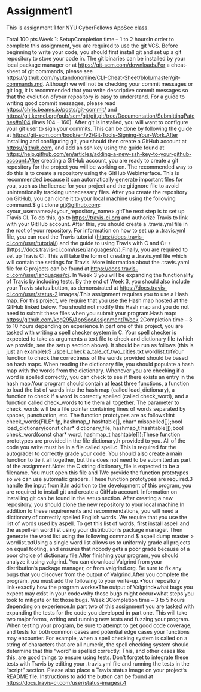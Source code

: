 # Assignment1
This is assignment 1 for NYU CyberFellows AppSec class.


Total 100 pts.Week 1: SetupCompletion time – 1 to 2 hoursIn order to complete this assignment, you are required to use the git VCS. Before beginning to write your code, you should first install git and set up a git repository to store your code in. The git binaries can be installed by your local package manager or at https://git-scm.com/downloads.For a cheat-sheet of git commands, please see https://github.com/nyutandononline/CLI-Cheat-Sheet/blob/master/git-commands.md. Although we will not be checking your commit messages or git log, it is recommended that you write descriptive commit messages so that the evolution ofyour repository is easy to understand. For a guide to writing good commit messages, please read https://chris.beams.io/posts/git-commit/ and https://git.kernel.org/pub/scm/git/git.git/tree/Documentation/SubmittingPatches#n104 (lines 104 – 160). After git is installed, you will want to configure your git user to sign your commits. This can be done by following the guide at https://git-scm.com/book/en/v2/Git-Tools-Signing-Your-Work.After installing and configuring git, you should then create a GitHub account at https://github.com, and add an ssh key using the guide found at https://help.github.com/en/articles/adding-a-new-ssh-key-to-your-github-account.After creating a GitHub account, you are ready to create a git repository for the project you will be working on. The recommended way to do this is to create a repository using the GitHub Webinterface. This is recommended because it can automatically generate important files for you, such as the license for your project and the gitignore file to avoid unintentionally tracking unnecessary files. After you create the repository on GitHub, you can clone it to your local machine using the following command.$ git clone git@github.com:<your_username>/<your_repository_name>.gitThe next step is to set up Travis CI. To do this, go to https://travis-ci.org and authorize Travis to link with your GitHub account. After this, you should create a .travis.yml file in the root of your repository. For information on how to set up a .travis.yml file, you can read the Travis tutorial (https://docs.travis-ci.com/user/tutorial/) and the guide to using Travis with C and C++ (https://docs.travis-ci.com/user/languages/c/).Finally, you are required to set up Travis CI. This will take the form of creating a .travis.yml file which will contain the settings for Travis. More information about the .travis.yaml file for C projects can be found at https://docs.travis-ci.com/user/languages/c/. In Week 3 you will be expanding the functionality of Travis by including tests. By the end of Week 3, you should also include your Travis status button, as demonstrated at https://docs.travis-ci.com/user/status-2
images/.This assignment requires you to use a Hash map. For this project, we require that you use the Hash map hosted at the GitHub linked below. You should not modify this Hash map and you do not need to submit these files when you submit your program.Hash map:  https://github.com/kcg295/AppSecAssignment1Week 2Completion time – 3 to 10 hours depending on experience.In part one of this project, you are tasked with writing a spell checker system in C. Your spell checker is expected to take as arguments a text file to check and dictionary file (which we provide, see the setup section above). It should be run as follows (this is just an example):$ ./spell_check a_tale_of_two_cities.txt wordlist.txtYour function to check the correctness of the words provided should be based on hash maps. When reading the dictionary file, you should populate a hash map with the words from the dictionary. Whenever you are checking if a word is spelled correctly, you can check to see if there exists an entry in the hash map.Your program should contain at least three functions, a function to load the list of words into the hash map (called load_dictionary), a function to check if a word is correctly spelled (called check_word), and a function called check_words to tie them all together. The parameter to check_words will be a file pointer containing lines of words separated by spaces, punctuation, etc. The function prototypes are as follows1:int check_words(FILE* fp, hashmap_t hashtable[], char* misspelled[]);bool load_dictionary(const char* dictionary_file, hashmap_t hashtable[]);bool check_word(const char* word, hashmap_t hashtable[]);These function prototypes are provided in the file dictionary.h provided to you. All of the code you write must be in a file called spell.c. This is required for the autograder to correctly grade your code. You should also create a main function to tie it all together, but this does not need to be submitted as part of the assignment.Note: the C string dictionary_file is expected to be a filename. You must open this file and 1We provide the function prototypes so we can use automatic graders. These function prototypes are required.3
handle the input from it.In addition to the development of this program, you are required to install git and create a GitHub account. Information on installing git can be found in the setup section. After creating a new repository, you should clone the new repository to your local machine.In addition to these requirements and recommendations, you will need a dictionary of correctly spelled English words. We require that you use the list of words used by aspell. To get this list of words, first install aspell and the aspell-en word list using your distribution’s package manager. Then generate the word list using the following command.$ aspell dump master > wordlist.txtUsing a single word list allows us to uniformly grade all projects on equal footing, and ensures that nobody gets a poor grade because of a poor choice of dictionary file.After finishing your program, you should analyze it using valgrind. You can download Valgrind from your distribution’s package manager, or from valgrind.org. Be sure to fix any bugs that you discover from the output of Valgrind.After you complete the program, you must add the following to your write-up.•Your repository link•exactly how the program works•The output of Valgrind•what bugs you expect may exist in your code•why those bugs might occur•what steps you took to mitigate or fix those bugs. Week 3Completion time – 3 to 5 hours depending on experience.In part two of this assignment you are tasked with expanding the tests for the code you developed in part one. This will take two major forms, writing and running new tests and fuzzing your program. When testing your program, be sure to attempt to get good code coverage, and tests for both common cases and potential edge cases your functions may encounter. For example, when a spell checking system is called on a string of characters that are all numeric, the spell checking system should determine that this “word” is spelled correctly. This, and other cases like this, are good things to ensure using tests.  Don’t forgtet to integrate these tests with Travis by editing your .travis.yml file and running the tests in the “script” section. Please also place a Travis status image on your project’s README file. Instructions to add the button can be found at https://docs.travis-ci.com/user/status-images/.4
